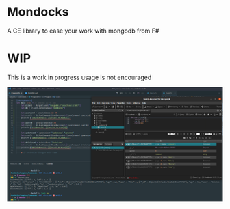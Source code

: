 # Mondocks

A CE library to ease your work with mongodb from F#


# WIP

This is a work in progress usage is not encouraged

![Samples](./2020-11-22_14-51.png)